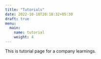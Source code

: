 ```yaml
---
title: "Tutorials"
date: 2022-10-18T20:18:32+05:30
draft: true
menu:
  main:
    name: tutorial
    weight: 4
---
```


This is tutorial page for a company learnings.
